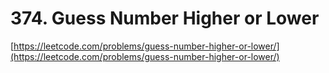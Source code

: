 # 374. Guess Number Higher or Lower

[https://leetcode.com/problems/guess-number-higher-or-lower/](https://leetcode.com/problems/guess-number-higher-or-lower/)

